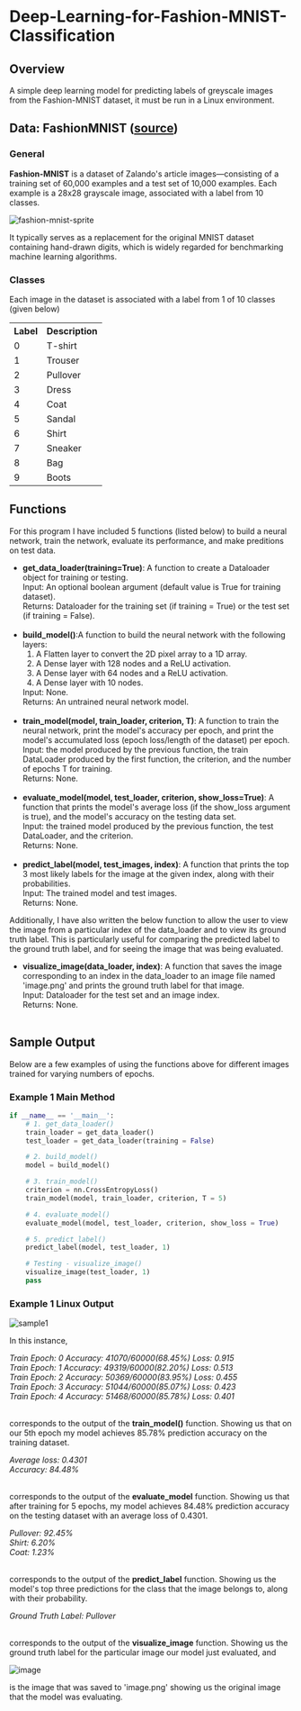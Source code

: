 # Deep-Learning-for-Fashion-MNIST-Classification

## Overview
A simple deep learning model for predicting labels of greyscale images from the Fashion-MNIST dataset, it must be run in a Linux environment.

## Data: FashionMNIST ([source](https://github.com/zalandoresearch/fashion-mnist))

### General

<b>Fashion-MNIST</b> is a dataset of Zalando's article images—consisting of a training set of 60,000 examples and a test set of 10,000 examples. Each example is a 28x28 grayscale image, associated with a label from 10 classes.

![fashion-mnist-sprite](https://user-images.githubusercontent.com/72423203/191127147-7b917365-f512-4bb2-9af6-529b10d49e23.png)

It typically serves as a replacement for the original MNIST dataset containing hand-drawn digits, which is widely regarded for benchmarking machine learning algorithms.

### Classes

Each image in the dataset is associated with a label from 1 of 10 classes (given below)

<table>
  <tr> 
    <th>Label</th>	
    <th>Description</th>
  </tr>
   <tr> 
     <td>0</td>
     <td>T-shirt</td>
  </tr>
  <tr> 
     <td>1</td>
     <td>Trouser</td>
  </tr>
  <tr> 
     <td>2</td>
     <td>Pullover</td>
  </tr>
  <tr> 
     <td>3</td>
     <td>Dress</td>
  </tr>
  <tr> 
     <td>4</td>
     <td>Coat</td>
  </tr>
  <tr> 
     <td>5</td>
     <td>Sandal</td>
  </tr>
  <tr> 
     <td>6</td>
     <td>Shirt</td>
  </tr>
  <tr> 
     <td>7</td>
     <td>Sneaker</td>
  </tr>
   <tr> 
     <td>8</td>
     <td>Bag</td>
  </tr>
  <tr> 
     <td>9</td>
     <td>Boots</td>
  </tr>
</table>

## Functions

For this program I have included 5 functions (listed below) to build a neural network, train the network, evaluate its performance, and make preditions on test data. 

<ul>
  <li>
    <b>get_data_loader(training=True)</b>: A function to create a Dataloader object for training or testing.<br>
    Input: An optional boolean argument (default value is True for training dataset).<br>
    Returns: Dataloader for the training set (if training = True) or the test set (if training = False).<br>
    </li><br>

  <li>
    <b>build_model()</b>:A function to build the neural network with the following layers:<br>
    <ol>
      <li>A Flatten layer to convert the 2D pixel array to a 1D array.</li>
      <li>A Dense layer with 128 nodes and a ReLU activation.</li>
      <li>A Dense layer with 64 nodes and a ReLU activation.</li>
      <li>A Dense layer with 10 nodes.</li>
     </ol>
    Input: None.<br>
    Returns: An untrained neural network model.
 </li><br>
  
  <li>
    <b>train_model(model, train_loader, criterion, T)</b>: A function to train the neural network, print the model's accuracy per epoch, and print the model's accumulated loss (epoch loss/length of the dataset) per epoch.<br>
    Input: the model produced by the previous function, the train DataLoader produced by the first function, the criterion, and the number of epochs T for training.<br>
    Returns: None.
 </li><br>
 
  <li>
    <b>evaluate_model(model, test_loader, criterion, show_loss=True)</b>: A function that prints the model's average loss (if the show_loss argument is true), and the model's accuracy on the testing data set.<br>
    Input: the trained model produced by the previous function, the test DataLoader, and the criterion.<br>
    Returns: None.
 </li><br>
 
 <li>
    <b>predict_label(model, test_images, index)</b>: A function that prints the top 3 most likely labels for the image at the given index, along with their probabilities.<br>
    Input: The trained model and test images.<br>
    Returns: None.
 </li>
</ul>
  
Additionally, I have also written the below function to allow the user to view the image from a particular index of the data_loader and to view its ground truth label. This is particularly useful for comparing the predicted label to the ground truth label, and for seeing the image that was being evaluated.
 
<ul>
  <li>
    <b>visualize_image(data_loader, index)</b>: A function that saves the image corresponding to an index in the data_loader to an image file named 'image.png' and prints the ground truth label for that image.<br>
    Input: Dataloader for the test set and an image index.<br>
    Returns: None.<br>
    </li><br>
</ul>
  
## Sample Output

Below are a few examples of using the functions above for different images trained for varying numbers of epochs. 

### Example 1 Main Method
```python
if __name__ == '__main__':
    # 1. get_data_loader()
    train_loader = get_data_loader()
    test_loader = get_data_loader(training = False)

    # 2. build_model()
    model = build_model()

    # 3. train_model()
    criterion = nn.CrossEntropyLoss()
    train_model(model, train_loader, criterion, T = 5)

    # 4. evaluate_model()
    evaluate_model(model, test_loader, criterion, show_loss = True)

    # 5. predict_label()
    predict_label(model, test_loader, 1)

    # Testing - visualize_image()
    visualize_image(test_loader, 1)
    pass
```
### Example 1 Linux Output
![sample1](https://user-images.githubusercontent.com/72423203/191143638-d30aac9e-e010-4056-a4b9-b6e7cb682bee.png)

In this instance, 

<i>
Train Epoch: 0  Accuracy: 41070/60000(68.45%)  Loss: 0.915<br>
Train Epoch: 1  Accuracy: 49319/60000(82.20%)  Loss: 0.513<br>
Train Epoch: 2  Accuracy: 50369/60000(83.95%)  Loss: 0.455<br>
Train Epoch: 3  Accuracy: 51044/60000(85.07%)  Loss: 0.423<br>
Train Epoch: 4  Accuracy: 51468/60000(85.78%)  Loss: 0.401<br>
</i><br>

corresponds to the output of the <b>train_model()</b> function. Showing us that on our 5th epoch my model achieves 85.78% prediction accuracy on the training dataset. 

<i>
Average loss: 0.4301<br>
Accuracy: 84.48%<br>
</i><br>

corresponds to the output of the <b>evaluate_model</b> function. Showing us that after training for 5 epochs, my model achieves 84.48% prediction accuracy on the testing dataset with an average loss of 0.4301.

<i>
Pullover: 92.45%<br>
Shirt: 6.20%<br>
Coat: 1.23%
</i><br><br>

corresponds to the output of the <b>predict_label</b> function. Showing us the model's top three predictions for the class that the image belongs to, along with their probability.

<i>
Ground Truth Label: Pullover
</i><br><br>

corresponds to the output of the <b>visualize_image</b> function. Showing us the ground truth label for the particular image our model just evaluated, and <br>

![image](https://user-images.githubusercontent.com/72423203/191144771-0b89bc19-f125-41a6-bba2-1d8b06c63977.png)<br>

is the image that was saved to 'image.png' showing us the original image that the model was evaluating.
